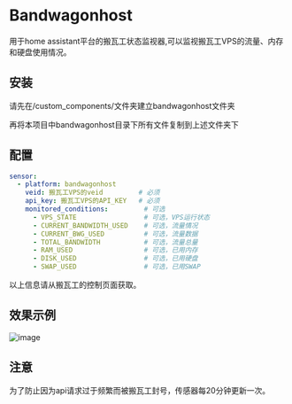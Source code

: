 # Bandwagonhost

用于home assistant平台的搬瓦工状态监视器,可以监视搬瓦工VPS的流量、内存和硬盘使用情况。  

## 安装

请先在<config>/custom_components/文件夹建立bandwagonhost文件夹

再将本项目中bandwagonhost目录下所有文件复制到上述文件夹下

## 配置

```yaml
sensor:
  - platform: bandwagonhost
    veid: 搬瓦工VPS的veid         # 必须
    api_key: 搬瓦工VPS的API_KEY   # 必须
    monitored_conditions:         # 可选
      - VPS_STATE                 # 可选，VPS运行状态
      - CURRENT_BANDWIDTH_USED    # 可选，流量情况
      - CURRENT_BWG_USED          # 可选，流量数据
      - TOTAL_BANDWIDTH           # 可选，流量总量
      - RAM_USED                  # 可选，已用内存
      - DISK_USED                 # 可选，已用硬盘
      - SWAP_USED                 # 可选，已用SWAP
```

以上信息请从搬瓦工的控制页面获取。

## 效果示例

![image](/Users/nicholas/Downloads/github/bandwagonhost/bandwagonhost.png)

## 注意

为了防止因为api请求过于频繁而被搬瓦工封号，传感器每20分钟更新一次。